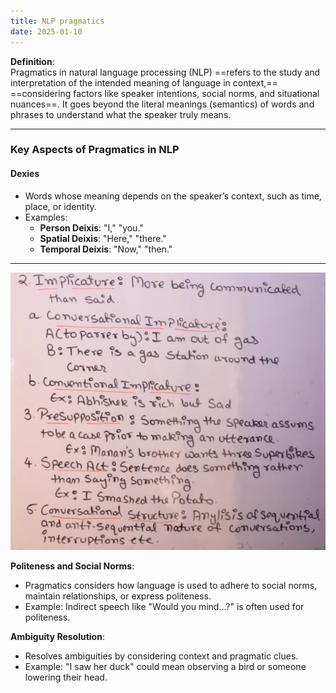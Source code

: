 ```yaml
---
title: NLP pragmatics
date: 2025-01-10
---
```




**Definition**:  
Pragmatics in natural language processing (NLP) ==refers to the study and interpretation of the intended meaning of language in context,== ==considering factors like speaker intentions, social norms, and situational nuances==. It goes beyond the literal meanings (semantics) of words and phrases to understand what the speaker truly means.

---

### **Key Aspects of Pragmatics in NLP**
#### Dexies

- Words whose meaning depends on the speaker’s context, such as time, place, or identity.
- Examples:
    - **Person Deixis**: "I," "you."
    - **Spatial Deixis**: "Here," "there."
    - **Temporal Deixis**: "Now," "then."

---

![alt text](Pastedimage20241129054105.png)

**Politeness and Social Norms**:

- Pragmatics considers how language is used to adhere to social norms, maintain relationships, or express politeness.
- Example: Indirect speech like "Would you mind...?" is often used for politeness.


**Ambiguity Resolution**:

- Resolves ambiguities by considering context and pragmatic clues.
- Example: "I saw her duck" could mean observing a bird or someone lowering their head.